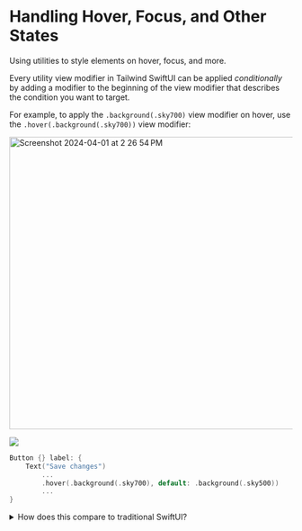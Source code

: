 #  Handling Hover, Focus, and Other States

Using utilities to style elements on hover, focus, and more.

Every utility view modifier in Tailwind SwiftUI can be applied *conditionally* by adding a modifier to the beginning of the view modifier that describes the condition you want to target.

For example, to apply the `.background(.sky700)` view modifier on hover, use the `.hover(.background(.sky700))` view modifier:

<img width="520" alt="Screenshot 2024-04-01 at 2 26 54 PM" src="https://github.com/josephchang10/TailwindSwiftUI/assets/5158525/a3e5d952-ddf9-4cbc-bbc9-9a2e9789322a">

![](https://github.com/josephchang10/TailwindSwiftUI/assets/5158525/0331eae6-f703-48aa-b7a3-574f9676acbe)

```swift
Button {} label: {
    Text("Save changes")
        ...
        .hover(.background(.sky700), default: .background(.sky500))
        ...
}
```

<details>
    <summary>How does this compare to traditional SwiftUI?</summary>
    
    When writing SwiftUI the traditional way, a `@State` property would be needed to track the hover state and update the view modifier based on the current state.
    
    ❌ Traditionally the hover state would be tracked with a `@State` property and a `onHover` modifier.
    
    ```swift
    @State private var isHovering = false
    
    var body: some View {
        Button {} label: {
            Text("Save changes")
                .background(isHovering ? Color(red: 3 / 255, green: 105 / 255, blue: 161 / 255) : Color(red: 14 / 255, green: 165 / 255, blue: 233 / 255))
        }
        .onHover { hovering in
            isHovering = hovering
        }
    }
    ```
    
    In Tailwind SwiftUI, rather than adding the styles for a hover state to an exsiting view, you can add another view modifier to the element that *only* does something on hover.
    
    ✅ In Tailwind SwiftUI, the `.hover(_, default:)` view modifier is used for the hover state and the default state
    
    ```swift
    .hover(.background(.sky700), default: .background(.sky500))
    ```swift
    
    Notice how `.hover(.background(.sky700), default: .background(.sky500))` defines styles for the hover state and the default state? The background is `.sky500` by default, but as soon as you hover an element with that view modifier, the background will change to `.sky700`.
    
    This is what we mean when we say a utility view modifier can be applied *conditionally* — by using modifiers you can control exactly how your design behaves in different states, without ever tracking states yourself.
</details>
